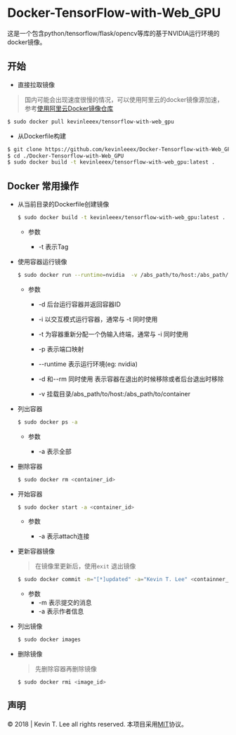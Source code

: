 # Docker-TensorFlow-with-Web_GPU

这是一个包含python/tensorflow/flask/opencv等库的基于NVIDIA运行环境的docker镜像。



## 开始

- 直接拉取镜像

> 国内可能会出现速度很慢的情况，可以使用阿里云的docker镜像源加速，参考[使用阿里云Docker镜像仓库](https://yq.aliyun.com/ziliao/283741)

```bash
$ sudo docker pull kevinleeex/tensorflow-with-web_gpu
```



- 从Dockerfile构建

```bash
$ git clone https://github.com/kevinleeex/Docker-Tensorflow-with-Web_GPU.git
$ cd ./Docker-Tensorflow-with-Web_GPU
$ sudo docker build -t kevinleeex/tensorflow-with-web_gpu:latest .
```



## Docker 常用操作

- 从当前目录的Dockerfile创建镜像

  ```bash
  $ sudo docker build -t kevinleeex/tensorflow-with-web_gpu:latest .
  ```

  - 参数

    - -t 表示Tag

- 使用容器运行镜像

  ```bash
  $ sudo docker run --runtime=nvidia  -v /abs_path/to/host:/abs_path/to/container -it -p 5000:5000 kevinleeex/tensorflow-with-web_gpu /bin/bash
  ```

  - 参数
    - -d 后台运行容器并返回容器ID

    - -i 以交互模式运行容器，通常与 -t 同时使用 

    - -t 为容器重新分配一个伪输入终端，通常与 -i 同时使用

    - -p 表示端口映射

    - --runtime 表示运行环境(eg: nvidia)

    - -d 和--rm 同时使用 表示容器在退出的时候移除或者后台退出时移除

    - -v 挂载目录/abs_path/to/host:/abs_path/to/container



- 列出容器

  ```bash
  $ sudo docker ps -a
  ```

  - 参数

    - -a 表示全部




- 删除容器

  ```bash
  $ sudo docker rm <container_id>
  ```

- 开始容器

  ```bash
  $ sudo docker start -a <container_id>
  ```

  - 参数

    - -a 表示attach连接



- 更新容器镜像

  > 在镜像里更新后，使用```exit``` 退出镜像

  ```bash
  $ sudo docker commit -m="[*]updated" -a="Kevin T. Lee" <containner_id> kevinleeex/tensorflow-with-web_gpu:v2
  ```

  - 参数
    - -m 表示提交的消息
    - -a 表示作者信息




- 列出镜像

   ```bash
   $ sudo docker images
   ```

- 删除镜像

   > 先删除容器再删除镜像

   ```bash
   $ sudo docker rmi <image_id>
   ```



## 声明

© 2018 | Kevin T. Lee all rights reserved. 本项目采用[MIT](./LICENSE)协议。